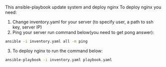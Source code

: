 This ansible-playbook update system and deploy nginx
To deploy nginx you need:
1. Change inventory.yaml for your server (to specify user, a path to ssh key, server IP)
2. Ping your server run command below(you need to get pong answer):
```bash
ansible -i inventory.yaml all -m ping
```
3. To deploy nginx to run the command below:
```bash
ansible-playbook -i inventory.yaml playbook.yaml
``` 